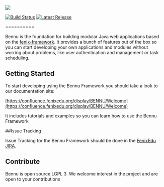 ![](https://cloud.githubusercontent.com/assets/132118/5009829/70603546-6a63-11e4-96fc-9d88559fa600.png)

[![Build Status](https://travis-ci.org/FenixEdu/bennu.svg?branch=develop)](https://travis-ci.org/FenixEdu/bennu)
[![Latest Release](https://img.shields.io/github/release/FenixEdu/bennu.svg)](https://github.com/FenixEdu/bennu/releases/latest)

==========

Bennu is the foundation for building modular Java web applications based on the [fenix-framework](http://fenix-framework.github.io/). It provides a bunch of features out of the box so you can start developing your own applications and modules without worring about problems, like user authentication and management or task scheduling.

## Getting Started

To start developing using the Bennu Framework you should take a look to our documentation site:

[https://confluence.fenixedu.org/display/BENNU/Welcome](https://confluence.fenixedu.org/display/BENNU/Welcome)

It includes tutorials and examples so you can learn how to use the Bennu Framework

##Issue Tracking

Issue Tracking for the Bennu Framework should be done in the [FenixEdu JIRA](https://jira.fenixedu.org/browse/BNN).

## Contribute

Bennu is open source LGPL 3. We welcome interest in the project and are open to your contributions
